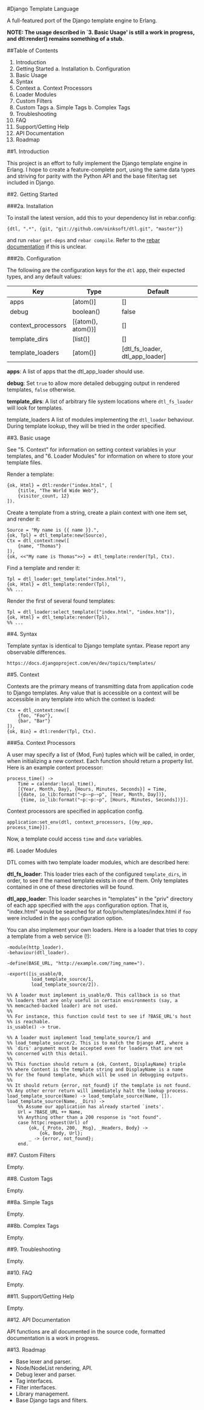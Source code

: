 #Django Template Language


A full-featured port of the Django template engine to Erlang.

**NOTE: The usage described in `3. Basic Usage' is still a work in
  progress, and dtl:render() remains something of a stub.**

##Table of Contents

1. Introduction
2. Getting Started
  a. Installation
  b. Configuration
3. Basic Usage
4. Syntax
5. Context
  a. Context Processors
6. Loader Modules
7. Custom Filters
8. Custom Tags
  a. Simple Tags
  b. Complex Tags
9. Troubleshooting
10. FAQ
11. Support/Getting Help
12. API Documentation
13. Roadmap


##1. Introduction

This project is an effort to fully implement the Django template engine
in Erlang. I hope to create a feature-complete port, using the same data
types and striving for parity with the Python API and the base
filter/tag set included in Django.

##2. Getting Started

###2a. Installation

To install the latest version, add this to your dependency list in
rebar.config:

    {dtl, ".*", {git, "git://github.com/oinksoft/dtl.git", "master"}}

and run `rebar get-deps` and `rebar compile`. Refer to the [rebar
documentation](https://github.com/basho/rebar) if this is unclear.

###2b. Configuration

The following are the configuration keys for the `dtl` app, their
expected types, and any default values:

|Key                |Type               |Default                        |
|-------------------|-------------------|-------------------------------|
|apps               |[atom()]           |[]                             |
|debug              |boolean()          |false                          |
|context_processors |[{atom(), atom()}] |[]                             |
|template_dirs      |[list()]           |[]                             |
|template_loaders   |[atom()]           |[dtl_fs_loader, dtl_app_loader]|

**apps**: A list of apps that the dtl_app_loader should use.

**debug**: Set `true` to allow more detailed debugging output in
    rendered templates, `false` otherwise.

**template_dirs**: A list of arbitrary file system locations where
    `dtl_fs_loader` will look for templates.

template_loaders
    A list of modules implementing the `dtl_loader` behaviour. During
    template lookup, they will be tried in the order specified.


##3. Basic usage

See "5. Context" for information on setting context variables in your
templates, and "6. Loader Modules" for information on where to store
your template files.

Render a template:

    {ok, Html} = dtl:render("index.html", [
        {title, "The World Wide Web"},
        {visitor_count, 12}
    ]).

Create a template from a string, create a plain context with one item
set, and render it:
    
    Source = "My name is {{ name }}.",
    {ok, Tpl} = dtl_template:new(Source),
    Ctx = dtl_context:new([
        {name, "Thomas"}
    ]),
    {ok, <<"My name is Thomas">>} = dtl_template:render(Tpl, Ctx).

Find a template and render it:

    Tpl = dtl_loader:get_template("index.html"),
    {ok, Html} = dtl_template:render(Tpl),
    %% ...

Render the first of several found templates:

    Tpl = dtl_loader:select_template(["index.html", "index.htm"]),
    {ok, Html} = dtl_template:render(Tpl),
    %% ...


##4. Syntax

Template syntax is identical to Django template syntax. Please report
any observable differences.

    https://docs.djangoproject.com/en/dev/topics/templates/


##5. Context

Contexts are the primary means of transmitting data from application
code to Django templates. Any value that is accessible on a context
will be accessible in any template into which the context is loaded:

    Ctx = dtl_context:new([
        {foo, "Foo"},
        {bar, "Bar"}
    ]),
    {ok, Bin} = dtl:render(Tpl, Ctx).


###5a. Context Processors

A user may specify a list of {Mod, Fun} tuples which will be called, in
order, when initializing a new context. Each function should return a
property list. Here is an example context processor:

    process_time() ->
        Time = calendar:local_time(),
        [{Year, Month, Day}, {Hours, Minutes, Seconds}] = Time,
        [{date, io_lib:format("~p-~p-~p", [Year, Month, Day])},
         {time, io_lib:format("~p:~p:~p", [Hours, Minutes, Seconds])}].

Context processors are specified in application config.

    application:set_env(dtl, context_processors, [{my_app, process_time}]).

Now, a template could access `time` and `date` variables.


#6. Loader Modules

DTL comes with two template loader modules, which are described here:

**dtl_fs_loader**: This loader tries each of the configured
    `template_dirs`, in order, to see if the named template exists in
    one of them. Only templates contained in one of these directories
    will be found.

**dtl_app_loader**: This loader searches in "templates" in the "priv"
    directory of each app specified with the `apps` configuration
    option.  That is, "index.html" would be searched for at
    foo/priv/templates/index.html if `foo` were included in the `apps`
    configuration option.

You can also implement your own loaders. Here is a loader that tries to
copy a template from a web service (!):

    -module(http_loader).
    -behaviour(dtl_loader).

    -define(BASE_URL, "http://example.com/?img_name=").

    -export([is_usable/0,
             load_template_source/1,
             load_template_source/2]).

    %% A loader must implement is_usable/0. This callback is so that
    %% loaders that are only useful in certain environments (say, a
    %% memcached-backed loader) are not used.
    %%
    %% For instance, this function could test to see if ?BASE_URL's host
    %% is reachable.
    is_usable() -> true.

    %% A loader must implement load_template_source/1 and
    %% load_template_source/2. This is to match the Django API, where a
    %% `dirs' argument must be accepted even for loaders that are not
    %% concerned with this detail.
    %%
    %% This function should return a {ok, Content, DisplayName} triple
    %% where Content is the template string and DisplayName is a name
    %% for the found template, which will be used in debugging outputs.
    %%
    %% It should return {error, not_found} if the template is not found.
    %% Any other error return will immediately halt the lookup process.
    load_template_source(Name) -> load_template_source(Name, []).
    load_template_source(Name, _Dirs) ->
        %% Assume our application has already started `inets'.
        Url = ?BASE_URL ++ Name,
        %% Anything other than a 200 response is "not found".
        case httpc:request(Url) of
            {ok, {_Proto, 200, _Msg}, _Headers, Body} ->
                {ok, Body, Url};
            _ -> {error, not_found};
        end.


##7. Custom Filters

Empty.


##8. Custom Tags

Empty.


##8a. Simple Tags

Empty.


##8b. Complex Tags

Empty.


##9. Troubleshooting

Empty.


##10. FAQ

Empty.


##11. Support/Getting Help

Empty.


##12. API Documentation

API functions are all documented in the source code, formatted
documentation is a work in progress.


##13. Roadmap

* Base lexer and parser.
* Node/NodeList rendering, API.
* Debug lexer and parser.
* Tag interfaces.
* Filter interfaces.
* Library management.
* Base Django tags and filters.
